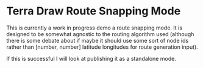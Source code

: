 # Terra Draw Route Snapping Mode

This is currently a work in progress demo a route snapping mode. It is designed to be somewhat agnostic to the routing algorithm used (although there is some debate about if maybe it should use some sort of node ids rather than [number, number] latitude longitudes for route generation input).

If this is successful I will look at publishing it as a standalone mode.
